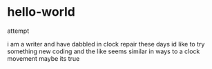 # hello-world
attempt

i am a writer and have dabbled in clock repair
these days id like to try something new
coding and the like seems similar in ways to a clock movement
maybe its true
